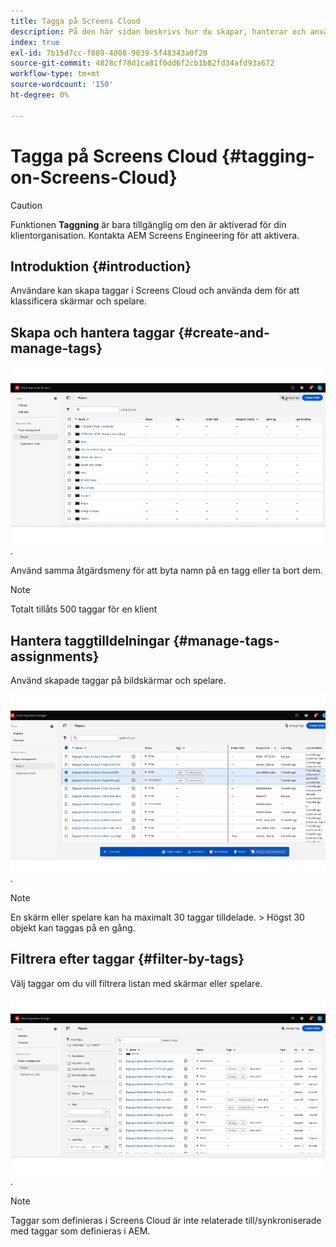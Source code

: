 ```yaml
---
title: Tagga på Screens Cloud
description: På den här sidan beskrivs hur du skapar, hanterar och använder taggar i Screens Cloud.
index: true
exl-id: 7b15d7cc-f089-4008-9039-5f48343a0f20
source-git-commit: 4828cf78d1ca81f0dd6f2cb1b82fd34afd93a672
workflow-type: tm+mt
source-wordcount: '150'
ht-degree: 0%

---
```


# Tagga på Screens Cloud {#tagging-on-Screens-Cloud}

>[!CAUTION]
>
>Funktionen **Taggning** är bara tillgänglig om den är aktiverad för din klientorganisation. Kontakta AEM Screens Engineering för att aktivera.

## Introduktion {#introduction}

Användare kan skapa taggar i Screens Cloud och använda dem för att klassificera skärmar och spelare.

## Skapa och hantera taggar {#create-and-manage-tags}

![skapa tagg](assets/tagging/create-tag.gif).

Använd samma åtgärdsmeny för att byta namn på en tagg eller ta bort dem.

>[!NOTE]
> 
> Totalt tillåts 500 taggar för en klient

## Hantera taggtilldelningar {#manage-tags-assignments}

Använd skapade taggar på bildskärmar och spelare.

![hantera taggtilldelningar](assets/tagging/assign-tags-to-players.gif).

>[!NOTE]
>
> En skärm eller spelare kan ha maximalt 30 taggar tilldelade.
> &#x200B;> Högst 30 objekt kan taggas på en gång.

## Filtrera efter taggar {#filter-by-tags}

Välj taggar om du vill filtrera listan med skärmar eller spelare.

![filtrera efter taggar](assets/tagging/filter-by-tags.gif).

>[!NOTE]
> 
> Taggar som definieras i Screens Cloud är inte relaterade till/synkroniserade med taggar som definieras i AEM.
> 
